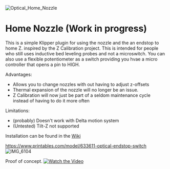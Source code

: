 ![Optical_Home_Nozzle](https://github.com/Shinobubu/Home_Nozzle/assets/14949931/80f4e24b-fbe0-4d7c-a9a9-52f536c64411)
# Home Nozzle (Work in progress)

This is a simple Klipper plugin for using the nozzle and the an endstop to home Z. 
inspired by the Z Calibration project. This is intended for people who still uses inductive bed leveling probes and not a microswitch.
You can also use a flexible potentiometer as a switch providing you hvae a micro controller that opens a pin to HIGH.

Advantages:
+ Allows you to change nozzles with out having to adjust z-offsets
+ Thermal expansion of the nozzle will no longer be an issue.
+ Z Calibration will now just be part of a seldom maintenance cycle instead of having to do it more often

Limitations:
+ (probably) Doesn't work with Delta motion system
+ (Untested) Tilt-Z not supported

  
Installation can be found in the [Wiki](https://github.com/Shinobubu/Home_Nozzle/wiki)

https://www.printables.com/model/633611-optical-endstop-switch
![IMG_6104](https://github.com/Shinobubu/ZOffsetFinder/assets/14949931/46fd0f89-9997-4bda-bd13-b399e8629cc1)

Proof of concept.
[![Watch the Video](https://img.youtube.com/vi/7yyfcTOSXUI/maxresdefault.jpg)](https://www.youtube.com/watch?v=7yyfcTOSXUI)
